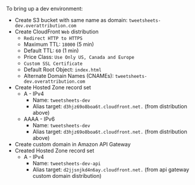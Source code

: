 
To bring up a dev environment:

- Create S3 bucket with same name as domain: `tweetsheets-dev.overattribution.com`
- Create CloudFront `Web` distribution
    + `Redirect HTTP to HTTPS`
    + Maximum TTL: `18000` (5 min)
    + Default TTL: `60` (1 min)
    + Price Class: `Use Only US, Canada and Europe`
    + `Custom SSL Certificate`
    + Default Root Object: `index.html`
    + Alternate Domain Names (CNAMEs): `tweetsheets-dev.overattribution.com`
- Create Hosted Zone record set
    + A - IPv4
        * Name: `tweetsheets-dev`
        * Alias target: `d3hjz69o8boa6t.cloudfront.net.` (from distribution above)
    + AAAA - IPv6
        * Name: `tweetsheets-dev`
        * Alias target: `d3hjz69o8boa6t.cloudfront.net.` (from distribution above)
- Create custom domain in Amazon API Gateway
- Created Hosted Zone record set
    + A - IPv4
        * Name: `tweetsheets-dev-api`
        * Alias target: `d2jjsnjkd4n6ay.cloudfront.net.` (from api gateway custom domain distribution)
